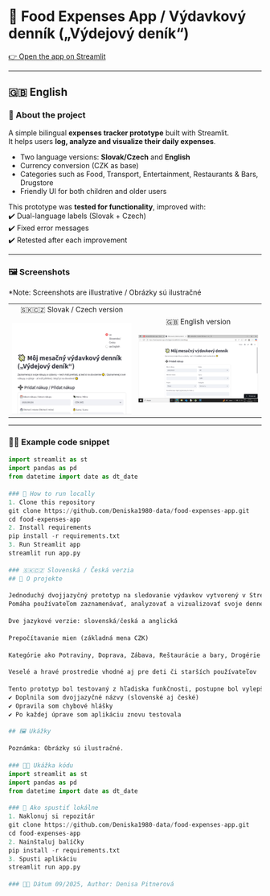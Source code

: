 # 💸 Food Expenses App / Výdavkový denník („Výdejový deník“)

[👉 Open the app on Streamlit](https://food-expenses-app-p5tts7gtpumedcsdkhdlw4.streamlit.app/)

---

## 🇬🇧 English

### 📌 About the project
A simple bilingual **expenses tracker prototype** built with Streamlit.  
It helps users **log, analyze and visualize their daily expenses**.  

- Two language versions: **Slovak/Czech** and **English**  
- Currency conversion (CZK as base)  
- Categories such as Food, Transport, Entertainment, Restaurants & Bars, Drugstore  
- Friendly UI for both children and older users  

This prototype was **tested for functionality**, improved with:  
✔️ Dual-language labels (Slovak + Czech)  
✔️ Fixed error messages  
✔️ Retested after each improvement  

---

### 🖼️ Screenshots
*Note: Screenshots are illustrative / Obrázky sú ilustračné  

<table>
<tr>
<td align="center">🇸🇰🇨🇿 Slovak / Czech version<br><br>
<img src="screenshot1.JPG" width="400">
</td>
<td align="center">🇬🇧 English version<br><br>
<img src="screenshot.png" width="400">
</td>
</tr>
</table>

---

### 🧑‍💻 Example code snippet
```python
import streamlit as st
import pandas as pd
from datetime import date as dt_date

### 🚀 How to run locally
1. Clone this repository
git clone https://github.com/Deniska1980-data/food-expenses-app.git
cd food-expenses-app
2. Install requirements
pip install -r requirements.txt
3. Run Streamlit app
streamlit run app.py

### 🇸🇰🇨🇿 Slovenská / Česká verzia
## 📌 O projekte

Jednoduchý dvojjazyčný prototyp na sledovanie výdavkov vytvorený v Streamlite.
Pomáha používateľom zaznamenávať, analyzovať a vizualizovať svoje denné výdavky.

Dve jazykové verzie: slovenská/česká a anglická

Prepočítavanie mien (základná mena CZK)

Kategórie ako Potraviny, Doprava, Zábava, Reštaurácie a bary, Drogérie

Veselé a hravé prostredie vhodné aj pre deti či starších používateľov

Tento prototyp bol testovaný z hľadiska funkčnosti, postupne bol vylepšovaný:
✔️ Doplnila som dvojjazyčné názvy (slovenské aj české)
✔️ Opravila som chybové hlášky
✔️ Po každej úprave som aplikáciu znovu testovala

## 🖼️ Ukážky

Poznámka: Obrázky sú ilustračné.

### 🧑‍💻 Ukážka kódu
import streamlit as st
import pandas as pd
from datetime import date as dt_date

### 🚀 Ako spustiť lokálne
1. Naklonuj si repozitár
git clone https://github.com/Deniska1980-data/food-expenses-app.git
cd food-expenses-app
2. Nainštaluj balíčky
pip install -r requirements.txt
3. Spusti aplikáciu
streamlit run app.py

### 👩‍💻 Dátum 09/2025, Author: Denisa Pitnerová

